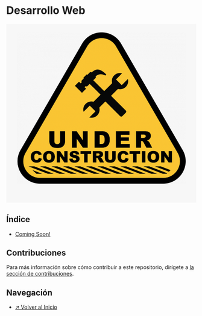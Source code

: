 # Desarrollo Web

![Sección en construcción](../../images/icon_under-construction.png)

## Índice

- [Coming Soon!]()

<!-- > FORMATO PARA AGREGAR UN NUEVO PATTERN AL ÍNDICE (COPIAR LINEA DE ABAJO) <-->
<!-- > - [Título Completo Code Pattern](./nombre-carpeta-code-pattern/README.md) <-->

## Contribuciones

Para más información sobre cómo contribuir a este repositorio, dirígete a [la sección de contribuciones](../../docs/CONTRIBUITING.md).

## Navegación

- [↗ Volver al Inicio](../../README.md)